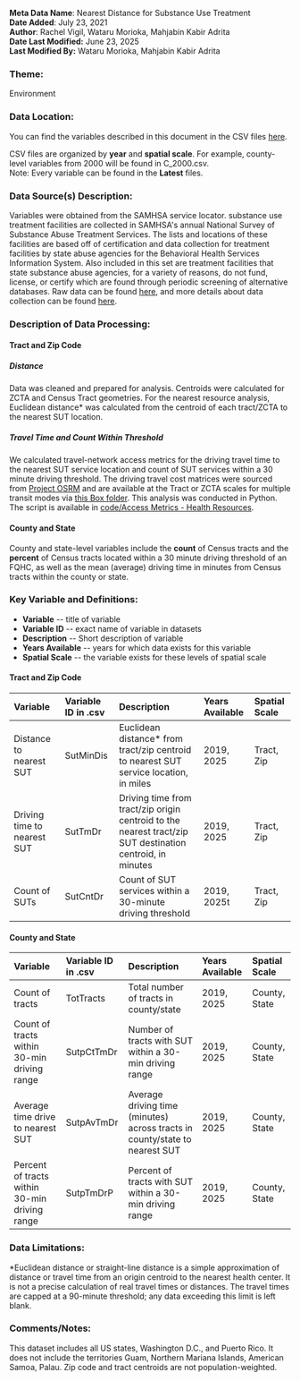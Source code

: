 **Meta Data Name**: Nearest Distance for Substance Use Treatment   
**Date Added**: July 23, 2021  
**Author**: Rachel Vigil,  Wataru Morioka, Mahjabin Kabir Adrita  
**Date Last Modified:** June 23, 2025  
**Last Modified By:** Wataru Morioka, Mahjabin Kabir Adrita

### Theme: 
Environment  

### Data Location: 
You can find the variables described in this document in the CSV files [here](../full_tables).  

CSV files are organized by **year** and **spatial scale**. For example, county-level variables from 2000 will be found in C_2000.csv.  
Note: Every variable can be found in the **Latest** files.

### Data Source(s) Description:  
Variables were obtained from the SAMHSA service locator. substance use treatment facilities are collected in SAMHSA's annual National Survey of Substance Abuse Treatment Services. The lists and locations of these facilities are based off of certification and data collection for treatment facilities by state abuse agencies for the Behavioral Health Services Information System. Also included in this set are treatment facilities that state substance abuse agencies, for a variety of reasons, do not fund, license, or certify which are found through periodic screening of alternative databases. Raw data can be found [here](https://findtreatment.samhsa.gov/locator), and more details about data collection can be found [here](https://www.samhsa.gov/data/data-we-collect/n-ssats-national-survey-substance-abuse-treatment-services).

### Description of Data Processing: 

#### Tract and Zip Code

##### Distance
Data was cleaned and prepared for analysis. Centroids were calculated for ZCTA and Census Tract geometries. For the nearest resource analysis, Euclidean distance* was calculated from the centroid of each tract/ZCTA to the nearest SUT location. 

##### Travel Time and Count Within Threshold
We calculated travel-network access metrics for the driving travel time to the nearest SUT service location and count of SUT services within a 30 minute driving threshold. The driving travel cost matrices were sourced from [Project OSRM](http://project-osrm.org/) and are available at the Tract or ZCTA scales for multiple transit modes via [this Box folder](https://uchicago.app.box.com/s/ae2mtsw7f5tb4rhciczufdxd0owc23as). This analysis was conducted in Python. The script is available in [code/Access Metrics - Health Resources](https://github.com/GeoDaCenter/opioid-policy-scan/tree/fc3d94053dd1941a96a5945d73cc6f4845453484/code/Access%20Metrics%20-%20Health%20Resources).

#### County and State 
County and state-level variables include the **count** of Census tracts and the **percent** of Census tracts located within a 30 minute driving threshold of an FQHC, as well as the mean (average) driving time in minutes from Census tracts within the county or state. 

### Key Variable and Definitions:

- **Variable** -- title of variable
- **Variable ID** -- exact name of variable in datasets
- **Description** -- Short description of variable
- **Years Available** -- years for which data exists for this variable
- **Spatial Scale** -- the variable exists for these levels of spatial scale

#### Tract and Zip Code 
| Variable | Variable ID in .csv | Description | Years Available | Spatial Scale |
|:---------|:--------------------|:------------|:----------------|:--------------|
| Distance to nearest SUT | SutMinDis | Euclidean distance* from tract/zip centroid to nearest SUT service location, in miles | 2019, 2025 | Tract, Zip |
| Driving time to nearest SUT | SutTmDr | Driving time from tract/zip origin centroid to the nearest tract/zip SUT destination centroid, in minutes | 2019, 2025 | Tract, Zip |
| Count of SUTs | SutCntDr | Count of SUT services within a 30-minute driving threshold | 2019, 2025t | Tract, Zip |

#### County and State
| Variable | Variable ID in .csv | Description | Years Available | Spatial Scale |
|:---------|:--------------------|:------------|:----------------|:--------------|
| Count of tracts | TotTracts | Total number of tracts in county/state | 2019, 2025 | County, State |
| Count of tracts within 30-min driving range | SutpCtTmDr | Number of tracts with SUT within a 30-min driving range | 2019, 2025 | County, State |
| Average time drive to nearest SUT | SutpAvTmDr | Average driving time (minutes) across tracts in county/state to nearest SUT | 2019, 2025 | County, State |
| Percent of tracts within 30-min driving range | SutpTmDrP | Percent of tracts with SUT within a 30-min driving range | 2019, 2025 | County, State |

### Data Limitations:
*Euclidean distance or straight-line distance is a simple approximation of distance or travel time from an origin centroid to the nearest health center. It is not a precise calculation of real travel times or distances. The travel times are capped at a 90-minute threshold; any data exceeding this limit is left blank.
### Comments/Notes:
This dataset includes all US states, Washington D.C., and Puerto Rico. It does not include the territories Guam, Northern Mariana Islands, American Samoa, Palau. Zip code and tract centroids are not population-weighted.
